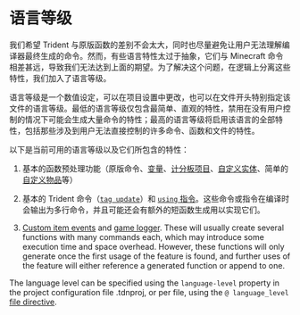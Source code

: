 # 语言等级

我们希望 Trident 与原版函数的差别不会太大，同时也尽量避免让用户无法理解编译器最终生成的命令。然而，有些语言特性太过于抽象，它们与 Minecraft 命令相差甚远，导致我们无法达到上面的期望。为了解决这个问题，在逻辑上分离这些特性，我们加入了语言等级。

语言等级是一个数值设定，可以在项目设置中更改，也可以在文件开头特别指定该文件的语言等级。最低的语言等级仅包含最简单、直观的特性，禁用在没有用户控制的情况下可能会生成大量命令的特性；最高的语言等级将启用该语言的全部特性，包括那些涉及到用户无法直接控制的许多命令、函数和文件的特性。

以下是当前可用的语言等级以及它们所包含的特性：

1. 基本的函数预处理功能（原版命令、[变量](TODO)、[计分板项目](TODO)、[自定义实体](TODO)、简单的[自定义物品](TODO)等）

2. 基本的 Trident 命令（[`tag update`](TODO)）和 [`using` 指令](TODO)。这些命令或指令在编译时会输出为多行命令，并且可能还会有额外的短函数生成用以实现它们。

3. [Custom item events]() and [game logger](). These will usually create several functions with many commands each, which may introduce some execution time and space overhead. However, these functions will only generate once the first usage of the feature is found, and further uses of the feature will either reference a generated function or append to one.

The language level can be specified using the `language-level` property in the project configuration file .tdnproj, or per file, using the `@ language_level` [file directive](TODO).
